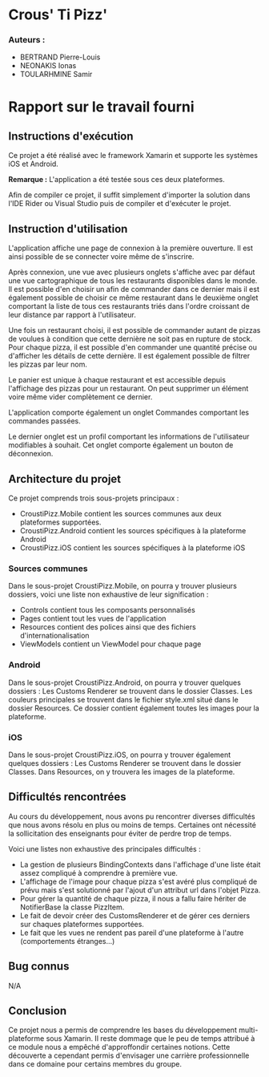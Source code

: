 # Crous' Ti Pizz'

### Auteurs :

- BERTRAND Pierre-Louis
- NEONAKIS Ionas
- TOULARHMINE Samir

# Rapport sur le travail fourni

## Instructions d'exécution

Ce projet a été réalisé avec le framework Xamarin et supporte les systèmes iOS et Android.

**Remarque :** L'application a été testée sous ces deux plateformes.

Afin de compiler ce projet, il suffit simplement d'importer la solution dans l'IDE Rider ou Visual Studio puis de compiler et d'exécuter le projet.

## Instruction d'utilisation

L'application affiche une page de connexion à la première ouverture. Il est ainsi possible de se connecter voire même de s'inscrire.

Après connexion, une vue avec plusieurs onglets s'affiche avec par défaut une vue cartographique de tous les restaurants disponibles dans le monde.
Il est possible d'en choisir un afin de commander dans ce dernier mais il est également possible de choisir ce même restaurant dans le deuxième onglet comportant la liste de tous ces restaurants triés dans l'ordre croissant de leur distance par rapport à l'utilisateur.

Une fois un restaurant choisi, il est possible de commander autant de pizzas de voulues à condition que cette dernière ne soit pas en rupture de stock.
Pour chaque pizza, il est possible d'en commander une quantité précise ou d'afficher les détails de cette dernière.
Il est également possible de filtrer les pizzas par leur nom.

Le panier est unique à chaque restaurant et est accessible depuis l'affichage des pizzas pour un restaurant. On peut supprimer un élément voire même vider complètement ce dernier.

L'application comporte également un onglet Commandes comportant les commandes passées.

Le dernier onglet est un profil comportant les informations de l'utilisateur modifiables à souhait. Cet onglet comporte également un bouton de déconnexion.

## Architecture du projet

Ce projet comprends trois sous-projets principaux :

- CroustiPizz.Mobile contient les sources communes aux deux plateformes supportées.
- CroustiPizz.Android contient les sources spécifiques à la plateforme Android
- CroustiPizz.iOS contient les sources spécifiques à la plateforme iOS

### Sources communes

Dans le sous-projet CroustiPizz.Mobile, on pourra y trouver plusieurs dossiers, voici une liste non exhaustive de leur signification :
- Controls contient tous les composants personnalisés
- Pages contient tout les vues de l'application
- Resources contient des polices ainsi que des fichiers d'internationalisation
- ViewModels contient un ViewModel pour chaque page

### Android 

Dans le sous-projet CroustiPizz.Android, on pourra y trouver quelques dossiers :
Les Customs Renderer se trouvent dans le dossier Classes.
Les couleurs principales se trouvent dans le fichier style.xml situé dans le dossier Resources. Ce dossier contient également toutes les images pour la plateforme.

### iOS

Dans le sous-projet CroustiPizz.iOS, on pourra y trouver également quelques dossiers :
Les Customs Renderer se trouvent dans le dossier Classes.
Dans Resources, on y trouvera les images de la plateforme.

## Difficultés rencontrées

Au cours du développement, nous avons pu rencontrer diverses difficultés que nous avons résolu en plus ou moins de temps. Certaines ont nécessité la sollicitation des enseignants pour éviter de perdre trop de temps.

Voici une listes non exhaustive des principales difficultés :

- La gestion de plusieurs BindingContexts dans l'affichage d'une liste était assez compliqué à comprendre à première vue.
- L'affichage de l'image pour chaque pizza s'est avéré plus compliqué de prévu mais s'est solutionné par l'ajout d'un attribut url dans l'objet Pizza.
- Pour gérer la quantité de chaque pizza, il nous a fallu faire hériter de NotifierBase la classe PizzItem.
- Le fait de devoir créer des CustomsRenderer et de gérer ces derniers sur chaques plateformes supportées.
- Le fait que les vues ne rendent pas pareil d'une plateforme à l'autre (comportements étranges...)

## Bug connus

N/A

## Conclusion

Ce projet nous a permis de comprendre les bases du développement multi-plateforme sous Xamarin. Il reste dommage que le peu de temps attribué à ce module nous a empêché d'approffondir certaines notions. Cette découverte a cependant permis d'envisager une carrière professionnelle dans ce domaine pour certains membres du groupe.